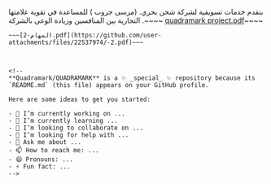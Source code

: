 بنقدم خدمات تسويقية لشركة شحن بحري. (مرسى  جروب ) للمساعدة في تقوية علامتها التجارية بين المنافسين وزيادة الوعي بالشركة .~~~~
[quadramark project.pdf](https://github.com/user-attachments/files/22537970/quadramark.project.pdf)~~~~
~~~[names.pdf](https://github.com/user-attachments/files/22537971/names.pdf)~~~
~~~[المهام-2.pdf](https://github.com/user-attachments/files/22537974/-2.pdf)~~~



<!--
**Quadramark/QUADRAMARK** is a ✨ _special_ ✨ repository because its `README.md` (this file) appears on your GitHub profile.

Here are some ideas to get you started:

- 🔭 I’m currently working on ...
- 🌱 I’m currently learning ...
- 👯 I’m looking to collaborate on ...
- 🤔 I’m looking for help with ...
- 💬 Ask me about ...
- 📫 How to reach me: ...
- 😄 Pronouns: ...
- ⚡ Fun fact: ...
-->
